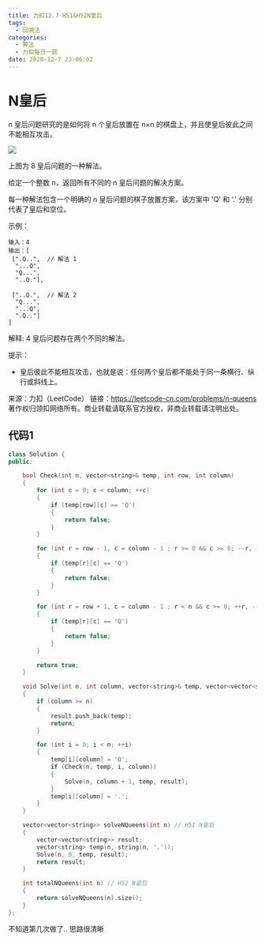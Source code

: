 ```yaml
---
title: 力扣12.7-H51&H52N皇后
tags:
  - 回溯法
categories:
  - 算法
  - 力扣每日一题
date: 2020-12-7 23:06:02
---
```


# N皇后

n 皇后问题研究的是如何将 n 个皇后放置在 n×n 的棋盘上，并且使皇后彼此之间不能相互攻击。

![](https://assets.leetcode-cn.com/aliyun-lc-upload/uploads/2018/10/12/8-queens.png)

上图为 8 皇后问题的一种解法。

给定一个整数 n，返回所有不同的 n 皇后问题的解决方案。

每一种解法包含一个明确的 n 皇后问题的棋子放置方案，该方案中 'Q' 和 '.' 分别代表了皇后和空位。


示例：
```
输入：4
输出：[
 [".Q..",  // 解法 1
  "...Q",
  "Q...",
  "..Q."],

 ["..Q.",  // 解法 2
  "Q...",
  "...Q",
  ".Q.."]
]
```
解释: 4 皇后问题存在两个不同的解法。
 

提示：
- 皇后彼此不能相互攻击，也就是说：任何两个皇后都不能处于同一条横行、纵行或斜线上。

来源：力扣（LeetCode）
链接：https://leetcode-cn.com/problems/n-queens
著作权归领扣网络所有。商业转载请联系官方授权，非商业转载请注明出处。

##  代码1
```c++
class Solution {
public:

    bool Check(int n, vector<string>& temp, int row, int column)
    {
        for (int c = 0; c < column; ++c)
        {
            if (temp[row][c] == 'Q')
            {
                return false;
            }
        }

        for (int r = row - 1, c = column - 1 ; r >= 0 && c >= 0; --r, --c)
        {
            if (temp[r][c] == 'Q')
            {
                return false;
            }
        }

        for (int r = row + 1, c = column - 1 ; r < n && c >= 0; ++r, --c)
        {
            if (temp[r][c] == 'Q')
            {
                return false;
            }
        }

        return true;
    }

    void Solve(int n, int column, vector<string>& temp, vector<vector<string>>& result)
    {
        if (column >= n)
        {
            result.push_back(temp);
            return;
        }

        for (int i = 0; i < n; ++i)
        {
            temp[i][column] = 'Q';
            if (Check(n, temp, i, column))
            {
                Solve(n, column + 1, temp, result);
            }
            temp[i][column] = '.';
        }
    }

    vector<vector<string>> solveNQueens(int n) // H51 N皇后
    {
        vector<vector<string>> result;
        vector<string> temp(n, string(n, '.'));
        Solve(n, 0, temp, result);
        return result;
    }

    int totalNQueens(int n) // H52 N皇后
    {
        return solveNQueens(n).size();
    }
};
```

不知道第几次做了.. 思路很清晰